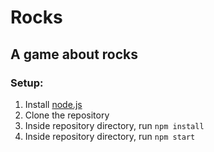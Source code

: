 # Rocks
## A game about rocks

### Setup:
1. Install [node.js](https://nodejs.org/en/download/)
1. Clone the repository
1. Inside repository directory, run `npm install`
1. Inside repository directory, run `npm start`
